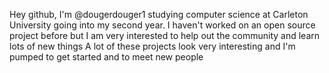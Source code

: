 Hey github, I'm @dougerdouger1 studying computer science at Carleton University going into my second year.
I haven't worked on an open source project before but I am very interested to help out the community and learn lots of new things
A lot of these projects look very interesting and I'm pumped to get started and to meet new people
